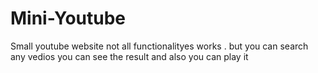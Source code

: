 # Mini-Youtube
Small youtube website not all functionalityes works . but  you can search any vedios you can see the result and also you can play it 
